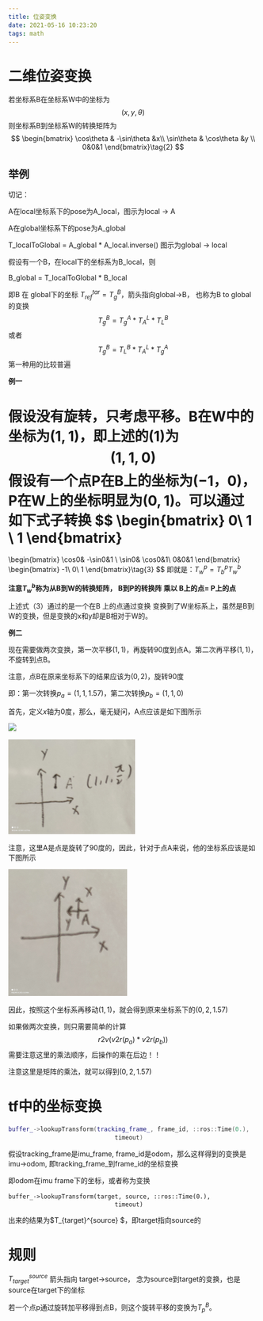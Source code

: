 ```yaml
---
title: 位姿变换
date: 2021-05-16 10:23:20
tags: math
---
```


# 二维位姿变换

若坐标系B在坐标系W中的坐标为
$$
(x,y,\theta)\tag{1}
$$
则坐标系B到坐标系W的转换矩阵为
$$
\begin{bmatrix}
\cos\theta & -\sin\theta &x\\
\sin\theta & \cos\theta &y \\
0&0&1
\end{bmatrix}\tag{2}
$$

## 举例

切记：

A在local坐标系下的pose为A_local，图示为local -> A

A在global坐标系下的pose为A_global

T_localToGlobal = A_global * A_local.inverse()  图示为global -> local

假设有一个B，在local下的坐标系为B_local，则

B_global = T_localToGlobal * B_local



即B 在 global下的坐标  $T_{ref}^{tar}=T^B_{g}$，箭头指向global->B， 也称为B to global的变换
$$
T_{g}^B=T^A_g * T^L_A* T^B_L
$$
或者
$$
T_{g}^B=T^B_L*T^L_A*T^A_g
$$
第一种用的比较普遍



**例一**

假设没有旋转，只考虑平移。B在W中的坐标为$(1,1)$，即上述的(1)为
$$
(1,1,0)
$$
假设有一个点P在B上的坐标为$(-1， 0)$， P在W上的坐标明显为$(0, 1)$。可以通过如下式子转换
$$
\begin{bmatrix}
0\\
1 \\
1
\end{bmatrix}
=
\begin{bmatrix}
\cos0& -\sin0&1 \\
\sin0& \cos0&1\\
0&0&1
\end{bmatrix}
\begin{bmatrix}
-1\\
0\\
1
\end{bmatrix}\tag{3}
$$
即就是：$T^p_w=T_b^pT_w^b$

**注意$T_w^b$称为从B到W的转换矩阵， B到P的转换阵 乘以 B上的点= P上的点**





上述式（3）通过的是一个在B 上的点通过变换  变换到了W坐标系上，虽然是B到W的变换，但是变换的x和y却是B相对于W的。



**例二**

现在需要做两次变换，第一次平移$(1,1)$，再旋转90度到点A。第二次再平移$(1,1)$，不旋转到点B。

注意，点B在原来坐标系下的结果应该为$(0,2)$，旋转90度



即：第一次转换$p_a=(1,1,1.57)$，第二次转换$p_b=(1,1,0)$

首先，定义$x$轴为0度，那么，毫无疑问，A点应该是如下图所示

![](IMG_20210809_221146.jpg)

<img src="位姿变换/IMG_20210809_221146.jpg" style="zoom: 25%;" />



注意，这里A是点是旋转了90度的，因此，针对于点A来说，他的坐标系应该是如下图所示

<img src="位姿变换/IMG_20210809_221205.jpg" style="zoom:25%;" />

因此，按照这个坐标系再移动$(1,1)$，就会得到原来坐标系下的$(0,2,1.57)$



如果做两次变换，则只需要简单的计算
$$
r2v(v2r(p_a)*v2r(p_b))
$$
需要注意这里的乘法顺序，后操作的乘在后边！！

注意这里是矩阵的乘法，就可以得到$(0,2,1.57)$



# tf中的坐标变换

```c++
buffer_->lookupTransform(tracking_frame_, frame_id, ::ros::Time(0.),
                              timeout)
```

假设tracking_frame是imu_frame, frame_id是odom，那么这样得到的变换是imu->odom, 即tracking_frame_到frame_id的坐标变换

即odom在imu frame下的坐标，或者称为变换



```
buffer_->lookupTransform(target, source, ::ros::Time(0.),
                              timeout)
```

出来的结果为$T_{target}^{source} $，即target指向source的



# 规则

$T_{target}^{source}$ 箭头指向 target->source， 念为source到target的变换，也是source在target下的坐标

若一个点p通过旋转加平移得到点B，则这个旋转平移的变换为$T_p^B$。

